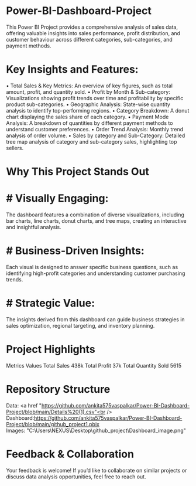 # Power-BI-Dashboard-Project
This Power BI Project provides a comprehensive analysis of sales data, offering valuable insights into sales performance, profit distribution, and customer behaviour across different categories, sub-categories, and payment methods.

# Key Insights and Features:
•	Total Sales & Key Metrics: An overview of key figures, such as total amount, profit, and quantity sold.
•	Profit by Month & Sub-category: Visualizations showing profit trends over time and profitability by specific product sub-categories.
•	Geographic Analysis: State-wise quantity analysis to identify top-performing regions.
•	Category Breakdown: A donut chart displaying the sales share of each category.
•	Payment Mode Analysis: A breakdown of quantities by different payment methods to understand customer preferences.
•	Order Trend Analysis: Monthly trend analysis of order volume.
•	Sales by category and Sub-Category: Detailed tree map analysis of category and sub-category sales, highlighting top sellers.

# Why This Project Stands Out
# #	Visually Engaging:
The dashboard features a combination of diverse visualizations, including bar charts, line charts, donut charts, and tree maps, creating an interactive and insightful analysis.
# #	Business-Driven Insights:
Each visual is designed to answer specific business questions, such as identifying high-profit categories and understanding customer purchasing trends.
# #	Strategic Value:
The insights derived from this dashboard can guide business strategies in sales optimization, regional targeting, and inventory planning.

# Project Highlights
Metrics                    Values
Total Sales               438k
Total Profit               37k
Total Quantity Sold 5615


# Repository Structure
Data: <a href "https://github.com/ankita575vaspalkar/Power-BI-Dashboard-Project/blob/main/Details%20(1).csv"<br />
Dashboard:https://github.com/ankita575vaspalkar/Power-BI-Dashboard-Project/blob/main/github_project1.pbix <br />
Images: "C:\Users\NEXUS\Desktop\github_project\Dashboard_image.png"


# Feedback & Collaboration
Your feedback is welcome! If you’d like to collaborate on similar projects or discuss data analysis opportunities, feel free to reach out.

